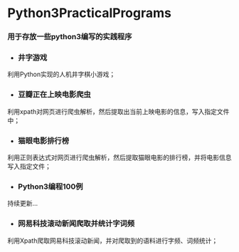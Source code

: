 # Python3PracticalPrograms
### 用于存放一些python3编写的实践程序

- ### 井字游戏
利用Python实现的人机井字棋小游戏；

- ### 豆瓣正在上映电影爬虫

利用xpath对网页进行爬虫解析，然后提取出当前上映电影的信息，写入指定文件中；

- ### 猫眼电影排行榜

利用正则表达式对网页进行爬虫解析，然后提取猫眼电影的排行榜，并将电影信息写入指定文件；

- ### Python3编程100例
持续更新...

- ### 网易科技滚动新闻爬取并统计字词频

利用Xpath爬取网易科技滚动新闻，并对爬取到的语料进行字频、词频统计；
